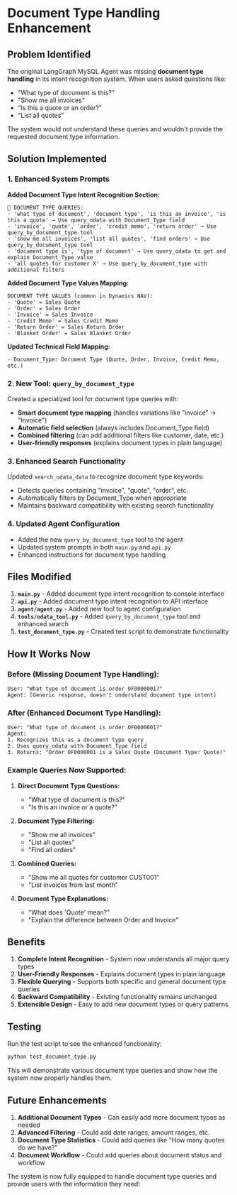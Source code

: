 # Document Type Handling Enhancement

## Problem Identified

The original LangGraph MySQL Agent was missing **document type handling** in its intent recognition system. When users asked questions like:
- "What type of document is this?"
- "Show me all invoices"
- "Is this a quote or an order?"
- "List all quotes"

The system would not understand these queries and wouldn't provide the requested document type information.

## Solution Implemented

### 1. Enhanced System Prompts

**Added Document Type Intent Recognition Section:**
```
📄 DOCUMENT TYPE QUERIES:
- 'what type of document', 'document type', 'is this an invoice', 'is this a quote' → Use query_odata with Document_Type field
- 'invoice', 'quote', 'order', 'credit memo', 'return order' → Use query_by_document_type tool
- 'show me all invoices', 'list all quotes', 'find orders' → Use query_by_document_type tool
- 'document type is', 'type of document' → Use query_odata to get and explain Document_Type value
- 'all quotes for customer X' → Use query_by_document_type with additional filters
```

**Added Document Type Values Mapping:**
```
DOCUMENT TYPE VALUES (common in Dynamics NAV):
- 'Quote' = Sales Quote
- 'Order' = Sales Order
- 'Invoice' = Sales Invoice
- 'Credit Memo' = Sales Credit Memo
- 'Return Order' = Sales Return Order
- 'Blanket Order' = Sales Blanket Order
```

**Updated Technical Field Mapping:**
```
- Document_Type: Document Type (Quote, Order, Invoice, Credit Memo, etc.)
```

### 2. New Tool: `query_by_document_type`

Created a specialized tool for document type queries with:
- **Smart document type mapping** (handles variations like "invoice" → "Invoice")
- **Automatic field selection** (always includes Document_Type field)
- **Combined filtering** (can add additional filters like customer, date, etc.)
- **User-friendly responses** (explains document types in plain language)

### 3. Enhanced Search Functionality

Updated `search_odata_data` to recognize document type keywords:
- Detects queries containing "invoice", "quote", "order", etc.
- Automatically filters by Document_Type when appropriate
- Maintains backward compatibility with existing search functionality

### 4. Updated Agent Configuration

- Added the new `query_by_document_type` tool to the agent
- Updated system prompts in both `main.py` and `api.py`
- Enhanced instructions for document type handling

## Files Modified

1. **`main.py`** - Added document type intent recognition to console interface
2. **`api.py`** - Added document type intent recognition to API interface  
3. **`agent/agent.py`** - Added new tool to agent configuration
4. **`tools/odata_tool.py`** - Added `query_by_document_type` tool and enhanced search
5. **`test_document_type.py`** - Created test script to demonstrate functionality

## How It Works Now

### Before (Missing Document Type Handling):
```
User: "What type of document is order OF0000001?"
Agent: [Generic response, doesn't understand document type intent]
```

### After (Enhanced Document Type Handling):
```
User: "What type of document is order OF0000001?"
Agent: 
1. Recognizes this as a document type query
2. Uses query_odata with Document_Type field
3. Returns: "Order OF0000001 is a Sales Quote (Document Type: Quote)"
```

### Example Queries Now Supported:

1. **Direct Document Type Questions:**
   - "What type of document is this?"
   - "Is this an invoice or a quote?"

2. **Document Type Filtering:**
   - "Show me all invoices"
   - "List all quotes"
   - "Find all orders"

3. **Combined Queries:**
   - "Show me all quotes for customer CUST001"
   - "List invoices from last month"

4. **Document Type Explanations:**
   - "What does 'Quote' mean?"
   - "Explain the difference between Order and Invoice"

## Benefits

1. **Complete Intent Recognition** - System now understands all major query types
2. **User-Friendly Responses** - Explains document types in plain language
3. **Flexible Querying** - Supports both specific and general document type queries
4. **Backward Compatibility** - Existing functionality remains unchanged
5. **Extensible Design** - Easy to add new document types or query patterns

## Testing

Run the test script to see the enhanced functionality:
```bash
python test_document_type.py
```

This will demonstrate various document type queries and show how the system now properly handles them.

## Future Enhancements

1. **Additional Document Types** - Can easily add more document types as needed
2. **Advanced Filtering** - Could add date ranges, amount ranges, etc.
3. **Document Type Statistics** - Could add queries like "How many quotes do we have?"
4. **Document Workflow** - Could add queries about document status and workflow

The system is now fully equipped to handle document type queries and provide users with the information they need!
